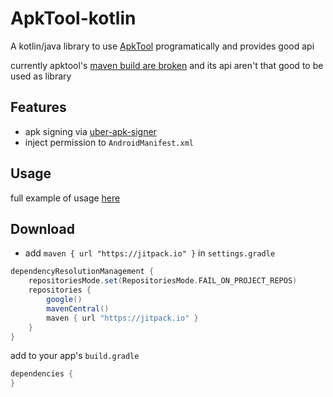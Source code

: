 # ApkTool-kotlin

A kotlin/java library to use [ApkTool](https://github.com/iBotPeaches/Apktool)
programatically and provides good api

currently apktool's [maven build are broken](https://github.com/iBotPeaches/Apktool/issues/1142) and its api aren't that good to be used
as library

## Features
- apk signing via [uber-apk-signer](https://github.com/patrickfav/uber-apk-signer)
- inject permission to `AndroidManifest.xml`


## Usage

full example of usage [here](./apktool-kotlin/src/main/kotlin/apktool/kotlin/app/App.kt)

## Download 

- add `maven { url "https://jitpack.io" }` in `settings.gradle`

```groovy
dependencyResolutionManagement {
    repositoriesMode.set(RepositoriesMode.FAIL_ON_PROJECT_REPOS)
    repositories {
        google()
        mavenCentral()
        maven { url "https://jitpack.io" }
    }
}

```
add to your app's `build.gradle`
```groovy
dependencies {
}
```
